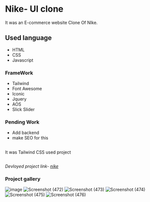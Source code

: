 # Nike- UI clone
It was an E-commerce website Clone Of NIke. 
## Used language ##
- HTML 
- CSS
- Javascript
### FrameWork ###
- Tailwind
- Font Awesome
- Iconic
- Jquery
- AOS
- Slick Slider
### Pending Work ###
- Add backend 
- make SEO for this
## ##
 It was Tailwind CSS used project 
## ##
*Devloyed project link- [nike](https://Jagrati1213.github.io/nike-clone)*
### Project gallery ###

![image](https://user-images.githubusercontent.com/85276293/189605793-e34aeec2-708e-42bf-8b79-dd5f9dcd5fd0.png)
![Screenshot (472)](https://user-images.githubusercontent.com/85276293/194697383-2cd74bd3-a343-498b-b2b8-0f5535f6e6b7.png)
![Screenshot (473)](https://user-images.githubusercontent.com/85276293/194697350-ab8f7266-0736-46c0-94b5-e4021ba5f341.png)
![Screenshot (474)](https://user-images.githubusercontent.com/85276293/194697317-5727340f-ed1d-4e62-abc6-3337fd62875c.png)
![Screenshot (475)](https://user-images.githubusercontent.com/85276293/194697500-6567bd89-0f9c-4ecb-b716-34ee471da6ed.png)
![Screenshot (476)](https://user-images.githubusercontent.com/85276293/194697545-54b08208-946f-4f7f-9645-6efe9a8651da.png)




